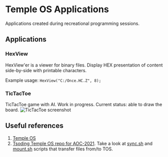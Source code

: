 # Temple OS Applications

Applications created during recreational programming sessions.

## Applications

### HexView

HexView'er is a viewer for binary files. Display HEX presentation of content
side-by-side with printable characters.

Example usage:
```HexView("C:/Once.HC.Z", 8);```

### TicTacToe

TicTacToe game with AI. Work in progress. Current status: able to draw the board.
![TicTacToe screenshot](/tictactoe.png?raw=true "Game screenshot")

## Useful references
1. [Temple OS](https://templeos.org/)
1. [Tsoding Temple OS repo for
   AOC-2021](https://gitlab.com/tsoding/aoc-2021/-/tree/master). Take a look at
   [sync.sh](https://gitlab.com/tsoding/aoc-2021/-/blob/master/sync.sh) and
   [mount.sh](https://gitlab.com/tsoding/aoc-2021/-/blob/master/mount.sh)
   scripts that transfer files from/to TOS.
